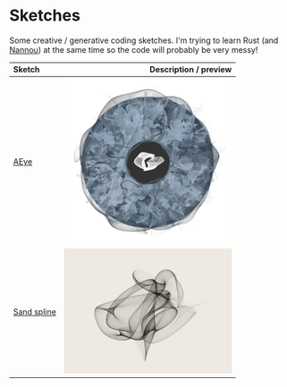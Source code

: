 Sketches
========

Some creative / generative coding sketches.  I'm trying to learn Rust (and [Nannou](https://github.com/nannou-org/nannou)) at the same time so the code will probably be very messy!

| Sketch                                                    | Description / preview                   |
| :-----                                                    | --------------------:                   |
| [AEye](https://github.com/smutch/sketches/tree/main/aeye) | <img src="aeye/img/aeye.png" width=300> |
| [Sand spline](https://github.com/smutch/sketches/tree/main/sand_spline) | <img src="sand_spline/img/sand_spline.png" width=300> |


